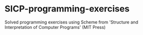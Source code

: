 # SICP-programming-exercises
Solved programming exercises using Scheme from 'Structure and Interpretation of Computer Programs' (MIT Press)
